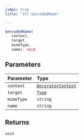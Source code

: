 ```yaml
---
jsApi: true
title: "[F] $encodedName"

---
```

```ts
$encodedName(
   context, 
   target, 
   mimeType, 
   name): void
```

## Parameters

| Parameter | Type |
| :------ | :------ |
| `context` | [`DecoratorContext`](../interfaces/DecoratorContext.md) |
| `target` | [`Type`](../type-aliases/Type.md) |
| `mimeType` | `string` |
| `name` | `string` |

## Returns

`void`
